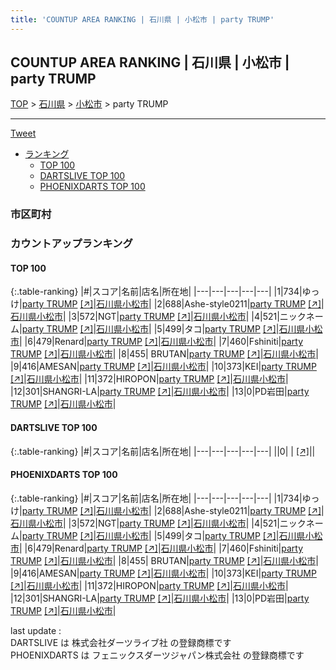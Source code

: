 ```yaml
---
title: 'COUNTUP AREA RANKING | 石川県 | 小松市 | party TRUMP'
---
```

## COUNTUP AREA RANKING | 石川県 | 小松市 | party TRUMP

[TOP](/darts/rank/) > [石川県](/darts/rank/石川県/) > [小松市](/darts/rank/石川県/小松市/) > party TRUMP

___

<a href="https://twitter.com/share?ref_src=twsrc%5Etfw" data-text="COUNTUP AREA RANKING | 石川県小松市party TRUMP" class="twitter-share-button" data-hashtags="DARTSLIVE,PHOENIXDARTS,darts,ダーツ" data-show-count="false">Tweet</a>

* [ランキング](#カウントアップランキング)
    * [TOP 100](#top-100)
    * [DARTSLIVE TOP 100](#dartslive-top-100)
    * [PHOENIXDARTS TOP 100](#phoenixdarts-top-100)

### 市区町村

<ul>

</ul>

### カウントアップランキング

#### TOP 100



{:.table-ranking}
|#|スコア|名前|店名|所在地|
|---|---|---|---|---|
|1|734|<span class="rank-name-pd">ゆっけ</span>|<a href="/darts/rank/shops/73434.html">party TRUMP</a> <a href="https://vs.phoenixdarts.com/jp/shop/shopDetailInfo/s_73434?s_seq=73434">[↗]</a>|<a href="/darts/rank/石川県/小松市">石川県小松市</a>|
|2|688|<span class="rank-name-pd">Ashe-style0211</span>|<a href="/darts/rank/shops/73434.html">party TRUMP</a> <a href="https://vs.phoenixdarts.com/jp/shop/shopDetailInfo/s_73434?s_seq=73434">[↗]</a>|<a href="/darts/rank/石川県/小松市">石川県小松市</a>|
|3|572|<span class="rank-name-pd">NGT</span>|<a href="/darts/rank/shops/73434.html">party TRUMP</a> <a href="https://vs.phoenixdarts.com/jp/shop/shopDetailInfo/s_73434?s_seq=73434">[↗]</a>|<a href="/darts/rank/石川県/小松市">石川県小松市</a>|
|4|521|<span class="rank-name-pd">ニックネーム</span>|<a href="/darts/rank/shops/73434.html">party TRUMP</a> <a href="https://vs.phoenixdarts.com/jp/shop/shopDetailInfo/s_73434?s_seq=73434">[↗]</a>|<a href="/darts/rank/石川県/小松市">石川県小松市</a>|
|5|499|<span class="rank-name-pd">タコ</span>|<a href="/darts/rank/shops/73434.html">party TRUMP</a> <a href="https://vs.phoenixdarts.com/jp/shop/shopDetailInfo/s_73434?s_seq=73434">[↗]</a>|<a href="/darts/rank/石川県/小松市">石川県小松市</a>|
|6|479|<span class="rank-name-pd">Renard</span>|<a href="/darts/rank/shops/73434.html">party TRUMP</a> <a href="https://vs.phoenixdarts.com/jp/shop/shopDetailInfo/s_73434?s_seq=73434">[↗]</a>|<a href="/darts/rank/石川県/小松市">石川県小松市</a>|
|7|460|<span class="rank-name-pd">Fshiniti</span>|<a href="/darts/rank/shops/73434.html">party TRUMP</a> <a href="https://vs.phoenixdarts.com/jp/shop/shopDetailInfo/s_73434?s_seq=73434">[↗]</a>|<a href="/darts/rank/石川県/小松市">石川県小松市</a>|
|8|455|<span class="rank-name-pd">  BRUTAN</span>|<a href="/darts/rank/shops/73434.html">party TRUMP</a> <a href="https://vs.phoenixdarts.com/jp/shop/shopDetailInfo/s_73434?s_seq=73434">[↗]</a>|<a href="/darts/rank/石川県/小松市">石川県小松市</a>|
|9|416|<span class="rank-name-pd">AMESAN</span>|<a href="/darts/rank/shops/73434.html">party TRUMP</a> <a href="https://vs.phoenixdarts.com/jp/shop/shopDetailInfo/s_73434?s_seq=73434">[↗]</a>|<a href="/darts/rank/石川県/小松市">石川県小松市</a>|
|10|373|<span class="rank-name-pd">KEI</span>|<a href="/darts/rank/shops/73434.html">party TRUMP</a> <a href="https://vs.phoenixdarts.com/jp/shop/shopDetailInfo/s_73434?s_seq=73434">[↗]</a>|<a href="/darts/rank/石川県/小松市">石川県小松市</a>|
|11|372|<span class="rank-name-pd">HIROPON</span>|<a href="/darts/rank/shops/73434.html">party TRUMP</a> <a href="https://vs.phoenixdarts.com/jp/shop/shopDetailInfo/s_73434?s_seq=73434">[↗]</a>|<a href="/darts/rank/石川県/小松市">石川県小松市</a>|
|12|301|<span class="rank-name-pd">SHANGRI-LA</span>|<a href="/darts/rank/shops/73434.html">party TRUMP</a> <a href="https://vs.phoenixdarts.com/jp/shop/shopDetailInfo/s_73434?s_seq=73434">[↗]</a>|<a href="/darts/rank/石川県/小松市">石川県小松市</a>|
|13|0|<span class="rank-name-pd">PD岩田</span>|<a href="/darts/rank/shops/73434.html">party TRUMP</a> <a href="https://vs.phoenixdarts.com/jp/shop/shopDetailInfo/s_73434?s_seq=73434">[↗]</a>|<a href="/darts/rank/石川県/小松市">石川県小松市</a>|


#### DARTSLIVE TOP 100



{:.table-ranking}
|#|スコア|名前|店名|所在地|
|---|---|---|---|---|
||0|<span class="rank-name-dl"> </span>|<a href="/darts/rank/shops/.html"></a> <a href="">[↗]</a>|<a href="/darts/rank//"></a>|


#### PHOENIXDARTS TOP 100



{:.table-ranking}
|#|スコア|名前|店名|所在地|
|---|---|---|---|---|
|1|734|<span class="rank-name-pd">ゆっけ</span>|<a href="/darts/rank/shops/73434.html">party TRUMP</a> <a href="https://vs.phoenixdarts.com/jp/shop/shopDetailInfo/s_73434?s_seq=73434">[↗]</a>|<a href="/darts/rank/石川県/小松市">石川県小松市</a>|
|2|688|<span class="rank-name-pd">Ashe-style0211</span>|<a href="/darts/rank/shops/73434.html">party TRUMP</a> <a href="https://vs.phoenixdarts.com/jp/shop/shopDetailInfo/s_73434?s_seq=73434">[↗]</a>|<a href="/darts/rank/石川県/小松市">石川県小松市</a>|
|3|572|<span class="rank-name-pd">NGT</span>|<a href="/darts/rank/shops/73434.html">party TRUMP</a> <a href="https://vs.phoenixdarts.com/jp/shop/shopDetailInfo/s_73434?s_seq=73434">[↗]</a>|<a href="/darts/rank/石川県/小松市">石川県小松市</a>|
|4|521|<span class="rank-name-pd">ニックネーム</span>|<a href="/darts/rank/shops/73434.html">party TRUMP</a> <a href="https://vs.phoenixdarts.com/jp/shop/shopDetailInfo/s_73434?s_seq=73434">[↗]</a>|<a href="/darts/rank/石川県/小松市">石川県小松市</a>|
|5|499|<span class="rank-name-pd">タコ</span>|<a href="/darts/rank/shops/73434.html">party TRUMP</a> <a href="https://vs.phoenixdarts.com/jp/shop/shopDetailInfo/s_73434?s_seq=73434">[↗]</a>|<a href="/darts/rank/石川県/小松市">石川県小松市</a>|
|6|479|<span class="rank-name-pd">Renard</span>|<a href="/darts/rank/shops/73434.html">party TRUMP</a> <a href="https://vs.phoenixdarts.com/jp/shop/shopDetailInfo/s_73434?s_seq=73434">[↗]</a>|<a href="/darts/rank/石川県/小松市">石川県小松市</a>|
|7|460|<span class="rank-name-pd">Fshiniti</span>|<a href="/darts/rank/shops/73434.html">party TRUMP</a> <a href="https://vs.phoenixdarts.com/jp/shop/shopDetailInfo/s_73434?s_seq=73434">[↗]</a>|<a href="/darts/rank/石川県/小松市">石川県小松市</a>|
|8|455|<span class="rank-name-pd">  BRUTAN</span>|<a href="/darts/rank/shops/73434.html">party TRUMP</a> <a href="https://vs.phoenixdarts.com/jp/shop/shopDetailInfo/s_73434?s_seq=73434">[↗]</a>|<a href="/darts/rank/石川県/小松市">石川県小松市</a>|
|9|416|<span class="rank-name-pd">AMESAN</span>|<a href="/darts/rank/shops/73434.html">party TRUMP</a> <a href="https://vs.phoenixdarts.com/jp/shop/shopDetailInfo/s_73434?s_seq=73434">[↗]</a>|<a href="/darts/rank/石川県/小松市">石川県小松市</a>|
|10|373|<span class="rank-name-pd">KEI</span>|<a href="/darts/rank/shops/73434.html">party TRUMP</a> <a href="https://vs.phoenixdarts.com/jp/shop/shopDetailInfo/s_73434?s_seq=73434">[↗]</a>|<a href="/darts/rank/石川県/小松市">石川県小松市</a>|
|11|372|<span class="rank-name-pd">HIROPON</span>|<a href="/darts/rank/shops/73434.html">party TRUMP</a> <a href="https://vs.phoenixdarts.com/jp/shop/shopDetailInfo/s_73434?s_seq=73434">[↗]</a>|<a href="/darts/rank/石川県/小松市">石川県小松市</a>|
|12|301|<span class="rank-name-pd">SHANGRI-LA</span>|<a href="/darts/rank/shops/73434.html">party TRUMP</a> <a href="https://vs.phoenixdarts.com/jp/shop/shopDetailInfo/s_73434?s_seq=73434">[↗]</a>|<a href="/darts/rank/石川県/小松市">石川県小松市</a>|
|13|0|<span class="rank-name-pd">PD岩田</span>|<a href="/darts/rank/shops/73434.html">party TRUMP</a> <a href="https://vs.phoenixdarts.com/jp/shop/shopDetailInfo/s_73434?s_seq=73434">[↗]</a>|<a href="/darts/rank/石川県/小松市">石川県小松市</a>|


<div class="footer border-top border-gray-light mt-5 pt-3 text-right text-gray">
    last update : <span style="font-weight: italic" id="foot_last_modified"></span><br />
    DARTSLIVE は 株式会社ダーツライブ社 の登録商標です<br />
    PHOENIXDARTS は フェニックスダーツジャパン株式会社 の登録商標です<br />
</div>

<script src="https://cdnjs.cloudflare.com/ajax/libs/jquery.tablesorter/2.31.3/js/jquery.tablesorter.min.js" integrity="sha512-qzgd5cYSZcosqpzpn7zF2ZId8f/8CHmFKZ8j7mU4OUXTNRd5g+ZHBPsgKEwoqxCtdQvExE5LprwwPAgoicguNg==" crossorigin="anonymous" referrerpolicy="no-referrer"></script>
<link rel="stylesheet" href="https://cdnjs.cloudflare.com/ajax/libs/jquery.tablesorter/2.31.3/css/theme.default.min.css" integrity="sha512-wghhOJkjQX0Lh3NSWvNKeZ0ZpNn+SPVXX1Qyc9OCaogADktxrBiBdKGDoqVUOyhStvMBmJQ8ZdMHiR3wuEq8+w==" crossorigin="anonymous" referrerpolicy="no-referrer" />
<script>
$(function() {
    $(".table-ranking").tablesorter({sortList:[[0, 0]]});
    $("#foot_last_modified").text(formatDate(new Date(document.lastModified), 'yyyy-MM-dd HH:mm:ss'));
});
</script>

<script async src="https://platform.twitter.com/widgets.js" charset="utf-8"></script>